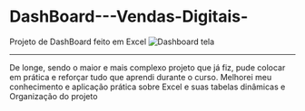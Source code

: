 # DashBoard---Vendas-Digitais-
Projeto de DashBoard feito em Excel
![Dashboard tela](https://user-images.githubusercontent.com/116196814/197423379-17d1d37b-14da-447c-8160-21b0bec76f83.png)

_______________________________________________________
De longe, sendo o maior e mais complexo projeto que já fiz, pude colocar em prática e reforçar tudo que aprendi durante o curso. 
Melhorei meu conhecimento e aplicação prática sobre Excel e suas tabelas dinâmicas e Organização do projeto
